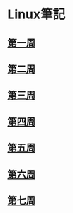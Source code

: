 # Linux筆記
## [第一周](https://github.com/kaifeng273/note2/blob/main/week1.md)
## [第二周]()
## [第三周]()
## [第四周]()
## [第五周]()
## [第六周]()
## [第七周]()
